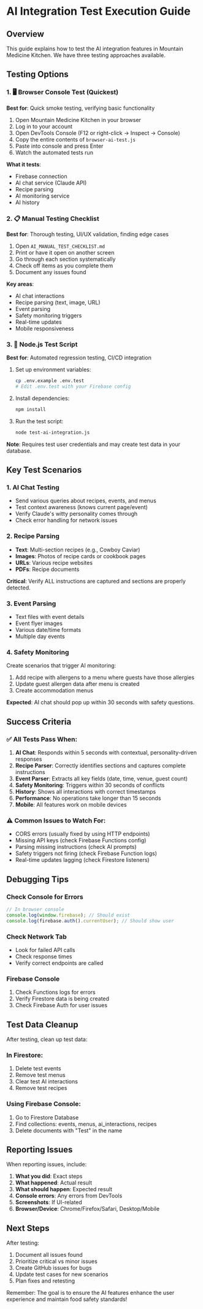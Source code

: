 # AI Integration Test Execution Guide

## Overview
This guide explains how to test the AI integration features in Mountain Medicine Kitchen. We have three testing approaches available.

## Testing Options

### 1. 🖥️ Browser Console Test (Quickest)
**Best for**: Quick smoke testing, verifying basic functionality

1. Open Mountain Medicine Kitchen in your browser
2. Log in to your account
3. Open DevTools Console (F12 or right-click → Inspect → Console)
4. Copy the entire contents of `browser-ai-test.js`
5. Paste into console and press Enter
6. Watch the automated tests run

**What it tests**:
- Firebase connection
- AI chat service (Claude API)
- Recipe parsing
- AI monitoring service
- AI history

### 2. 📋 Manual Testing Checklist
**Best for**: Thorough testing, UI/UX validation, finding edge cases

1. Open `AI_MANUAL_TEST_CHECKLIST.md`
2. Print or have it open on another screen
3. Go through each section systematically
4. Check off items as you complete them
5. Document any issues found

**Key areas**:
- AI chat interactions
- Recipe parsing (text, image, URL)
- Event parsing
- Safety monitoring triggers
- Real-time updates
- Mobile responsiveness

### 3. 🔧 Node.js Test Script
**Best for**: Automated regression testing, CI/CD integration

1. Set up environment variables:
   ```bash
   cp .env.example .env.test
   # Edit .env.test with your Firebase config
   ```

2. Install dependencies:
   ```bash
   npm install
   ```

3. Run the test script:
   ```bash
   node test-ai-integration.js
   ```

**Note**: Requires test user credentials and may create test data in your database.

## Key Test Scenarios

### 1. AI Chat Testing
- Send various queries about recipes, events, and menus
- Test context awareness (knows current page/event)
- Verify Claude's witty personality comes through
- Check error handling for network issues

### 2. Recipe Parsing
- **Text**: Multi-section recipes (e.g., Cowboy Caviar)
- **Images**: Photos of recipe cards or cookbook pages
- **URLs**: Various recipe websites
- **PDFs**: Recipe documents

**Critical**: Verify ALL instructions are captured and sections are properly detected.

### 3. Event Parsing
- Text files with event details
- Event flyer images
- Various date/time formats
- Multiple day events

### 4. Safety Monitoring
Create scenarios that trigger AI monitoring:
1. Add recipe with allergens to a menu where guests have those allergies
2. Update guest allergen data after menu is created
3. Create accommodation menus

**Expected**: AI chat should pop up within 30 seconds with safety questions.

## Success Criteria

### ✅ All Tests Pass When:
1. **AI Chat**: Responds within 5 seconds with contextual, personality-driven responses
2. **Recipe Parser**: Correctly identifies sections and captures complete instructions
3. **Event Parser**: Extracts all key fields (date, time, venue, guest count)
4. **Safety Monitoring**: Triggers within 30 seconds of conflicts
5. **History**: Shows all interactions with correct timestamps
6. **Performance**: No operations take longer than 15 seconds
7. **Mobile**: All features work on mobile devices

### ⚠️ Common Issues to Watch For:
- CORS errors (usually fixed by using HTTP endpoints)
- Missing API keys (check Firebase Functions config)
- Parsing missing instructions (check AI prompts)
- Safety triggers not firing (check Firebase Function logs)
- Real-time updates lagging (check Firestore listeners)

## Debugging Tips

### Check Console for Errors
```javascript
// In browser console
console.log(window.firebase); // Should exist
console.log(firebase.auth().currentUser); // Should show user
```

### Check Network Tab
- Look for failed API calls
- Check response times
- Verify correct endpoints are called

### Firebase Console
1. Check Functions logs for errors
2. Verify Firestore data is being created
3. Check Firebase Auth for user issues

## Test Data Cleanup

After testing, clean up test data:

### In Firestore:
1. Delete test events
2. Remove test menus
3. Clear test AI interactions
4. Remove test recipes

### Using Firebase Console:
1. Go to Firestore Database
2. Find collections: events, menus, ai_interactions, recipes
3. Delete documents with "Test" in the name

## Reporting Issues

When reporting issues, include:
1. **What you did**: Exact steps
2. **What happened**: Actual result
3. **What should happen**: Expected result
4. **Console errors**: Any errors from DevTools
5. **Screenshots**: If UI-related
6. **Browser/Device**: Chrome/Firefox/Safari, Desktop/Mobile

## Next Steps

After testing:
1. Document all issues found
2. Prioritize critical vs minor issues
3. Create GitHub issues for bugs
4. Update test cases for new scenarios
5. Plan fixes and retesting

Remember: The goal is to ensure the AI features enhance the user experience and maintain food safety standards!